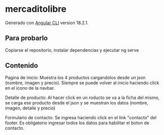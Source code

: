 # mercaditolibre

Generado con [Angular CLI](https://github.com/angular/angular-cli) version 18.2.1.

## Para probarlo

Copiarse el repositorio, instalar dependencias y ejecutar ng serve

## Contenido

Pagina de inicio: Muestra los 4 productos cargandolos desde un json (nombre, imagen y precio). Siempre se puede volver al inicio haciendo click en el icono de la navbar.

Detalle de producto: Al hacer click en un roducto se va a la ficha del mismo, se carga ese producto desde el json y se muestran los datos (nombre, imagen, detalle y precio)

Formulario de contacto: Se ingresa haciendo click en el link "contacto" del footer. Es obligatorio ingresar todos los datos para habilitar el boton de contacto.
